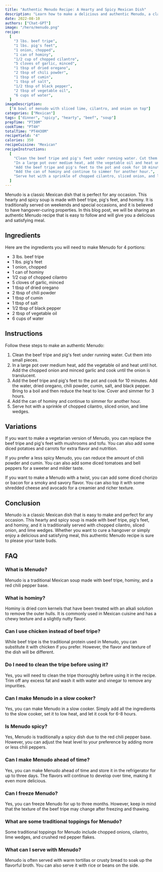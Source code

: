 ```yaml
---
title: "Authentic Menudo Recipe: A Hearty and Spicy Mexican Dish"
description: "Learn how to make a delicious and authentic Menudo, a classic Mexican dish that is perfect for any occasion. This recipe is easy to follow and will give you a hearty and spicy meal that will satisfy your cravings."
date: 2022-08-10
authors: ["Chat-GPT"]
image: "/hero/menudo.png"
recipe:
  [
    "3 lbs. beef tripe",
    "1 lbs. pig's feet",
    "1 onion, chopped",
    "1 can of hominy",
    "1/2 cup of chopped cilantro",
    "5 cloves of garlic, minced",
    "1 tbsp of dried oregano",
    "2 tbsp of chili powder",
    "1 tbsp of cumin",
    "1 tbsp of salt",
    "1/2 tbsp of black pepper",
    "2 tbsp of vegetable oil",
    "6 cups of water",
  ]
imageDescription:
  ["A bowl of menudo with sliced lime, cilantro, and onion on top"]
categories: ["Mexican"]
tags: ["dinner", "spicy", "hearty", "beef", "soup"]
prepTime: "PT30M"
cookTime: "PT4H"
totalTime: "PT4H30M"
recipeYield: "4"
calories: 350
recipeCuisine: "Mexican"
recipeInstructions:
  [
    "Clean the beef tripe and pig's feet under running water. Cut them into small pieces.",
    "In a large pot over medium heat, add the vegetable oil and heat until hot. Add the chopped onion and minced garlic and cook until the onion is translucent.",
    "Add the beef tripe and pig's feet to the pot and cook for 10 minutes. Add the water, dried oregano, chili powder, cumin, salt, and black pepper. Bring to a boil and then reduce the heat to low. Cover and simmer for 3 hours.",
    "Add the can of hominy and continue to simmer for another hour.",
    "Serve hot with a sprinkle of chopped cilantro, sliced onion, and lime wedges.",
  ]
---
```


Menudo is a classic Mexican dish that is perfect for any occasion. This hearty and spicy soup is made with beef tripe, pig's feet, and hominy. It is traditionally served on weekends and special occasions, and it is believed to have hangover-curing properties. In this blog post, we will be sharing an authentic Menudo recipe that is easy to follow and will give you a delicious and satisfying meal.

## Ingredients

Here are the ingredients you will need to make Menudo for 4 portions:

- 3 lbs. beef tripe
- 1 lbs. pig's feet
- 1 onion, chopped
- 1 can of hominy
- 1/2 cup of chopped cilantro
- 5 cloves of garlic, minced
- 1 tbsp of dried oregano
- 2 tbsp of chili powder
- 1 tbsp of cumin
- 1 tbsp of salt
- 1/2 tbsp of black pepper
- 2 tbsp of vegetable oil
- 6 cups of water

## Instructions

Follow these steps to make an authentic Menudo:

1. Clean the beef tripe and pig's feet under running water. Cut them into small pieces.
2. In a large pot over medium heat, add the vegetable oil and heat until hot. Add the chopped onion and minced garlic and cook until the onion is translucent.
3. Add the beef tripe and pig's feet to the pot and cook for 10 minutes. Add the water, dried oregano, chili powder, cumin, salt, and black pepper. Bring to a boil and then reduce the heat to low. Cover and simmer for 3 hours.
4. Add the can of hominy and continue to simmer for another hour.
5. Serve hot with a sprinkle of chopped cilantro, sliced onion, and lime wedges.

## Variations

If you want to make a vegetarian version of Menudo, you can replace the beef tripe and pig's feet with mushrooms and tofu. You can also add some diced potatoes and carrots for extra flavor and nutrition.

If you prefer a less spicy Menudo, you can reduce the amount of chili powder and cumin. You can also add some diced tomatoes and bell peppers for a sweeter and milder taste.

If you want to make a Menudo with a twist, you can add some diced chorizo or bacon for a smoky and savory flavor. You can also top it with some shredded cheese and avocado for a creamier and richer texture.

## Conclusion

Menudo is a classic Mexican dish that is easy to make and perfect for any occasion. This hearty and spicy soup is made with beef tripe, pig's feet, and hominy, and it is traditionally served with chopped cilantro, sliced onion, and lime wedges. Whether you want to cure a hangover or simply enjoy a delicious and satisfying meal, this authentic Menudo recipe is sure to please your taste buds.

## FAQ

### What is Menudo?

Menudo is a traditional Mexican soup made with beef tripe, hominy, and a red chili pepper base.

### What is hominy?

Hominy is dried corn kernels that have been treated with an alkali solution to remove the outer hulls. It is commonly used in Mexican cuisine and has a chewy texture and a slightly nutty flavor.

### Can I use chicken instead of beef tripe?

While beef tripe is the traditional protein used in Menudo, you can substitute it with chicken if you prefer. However, the flavor and texture of the dish will be different.

### Do I need to clean the tripe before using it?

Yes, you will need to clean the tripe thoroughly before using it in the recipe. Trim off any excess fat and wash it with water and vinegar to remove any impurities.

### Can I make Menudo in a slow cooker?

Yes, you can make Menudo in a slow cooker. Simply add all the ingredients to the slow cooker, set it to low heat, and let it cook for 6-8 hours.

### Is Menudo spicy?

Yes, Menudo is traditionally a spicy dish due to the red chili pepper base. However, you can adjust the heat level to your preference by adding more or less chili peppers.

### Can I make Menudo ahead of time?

Yes, you can make Menudo ahead of time and store it in the refrigerator for up to three days. The flavors will continue to develop over time, making it even more delicious.

### Can I freeze Menudo?

Yes, you can freeze Menudo for up to three months. However, keep in mind that the texture of the beef tripe may change after freezing and thawing.

### What are some traditional toppings for Menudo?

Some traditional toppings for Menudo include chopped onions, cilantro, lime wedges, and crushed red pepper flakes.

### What can I serve with Menudo?

Menudo is often served with warm tortillas or crusty bread to soak up the flavorful broth. You can also serve it with rice or beans on the side.
